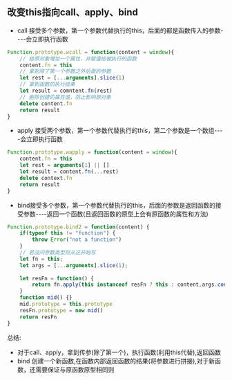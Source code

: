 ## 改变this指向call、apply、bind
- call 接受多个参数，第一个参数代替执行的this，后面的都是函数传入的参数----会立即执行函数
```js
Function.prototype.wcall = function(content = window){
	// 给原对象增加一个属性，并赋值给被执行的函数
	content.fn = this
	// 拿到除了第一个参数之外后面的参数
	let rest = [...arguments].slice(1)
	// 拿到函数的执行结果
	let result = comntent.fn(rest)
	// 删除创建的属性值，防止影响原对象
	delete content.fn
	return result
}
```
- apply 接受两个参数，第一个参数代替执行的this，第二个参数是一个数组----会立即执行函数
```js
Function.prototype.wapply = function(content = window){
	content.fn = this
    let rest = arguments[1] || []
    let result = content.fn(...rest)
    delete context.fn
    return result
}
```
- bind接受多个参数，第一个参数代替执行的this，后面的参数是返回函数的接受参数----返回一个函数(且返回函数的原型上会有原函数的属性和方法)
```js
Function.prototype.bind2 = function(content) {
	if(typeof this != "function") {
        throw Error("not a function")
    }
    // 若没问参数类型则从这开始写
    let fn = this;
    let args = [...arguments].slice(1);
    
    let resFn = function() {
        return fn.apply(this instanceof resFn ? this : content,args.concat(...arguments))
    }
    function mid() {}
    mid.prototype = this.prototype
    resFn.prototype = new mid()
    return resFn
}
```
总结: 
- 对于call、apply，拿到传参(除了第一个)，执行函数(利用this代替),返回函数
- bind 创建一个新函数,在函数内部返回函数的结果(将参数进行拼接),对于新函数，还需要保证与原函数原型相同则